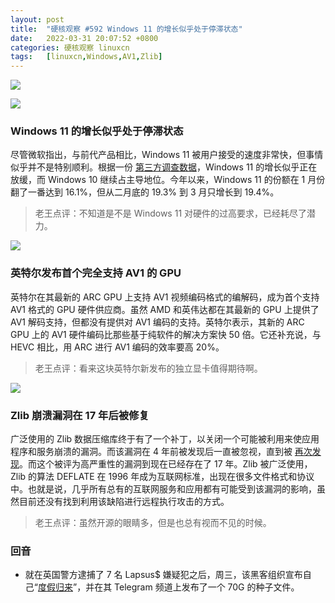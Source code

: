 ```yaml
---
layout: post
title:	"硬核观察 #592 Windows 11 的增长似乎处于停滞状态"
date:	2022-03-31 20:07:52 +0800 
categories:	硬核观察 linuxcn 
tags:	[linuxcn,Windows,AV1,Zlib]
---
```



![](/Asserts/Images//attachment/album/202203/31/200651l76vd0d63il0yyvd.jpg)


![](/Asserts/Images//attachment/album/202203/31/200659qfu0rzpmdndd8pmd.jpg)


### Windows 11 的增长似乎处于停滞状态


尽管微软指出，与前代产品相比，Windows 11 被用户接受的速度非常快，但事情似乎并不是特别顺利。根据一份 [第三方调查数据](https://www.theregister.com/2022/03/31/windows_11_stalls/)，Windows 11 的增长似乎正在放缓，而 Windows 10 继续占主导地位。今年以来，Windows 11 的份额在 1 月份翻了一番达到 16.1%，但从二月底的 19.3% 到 3 月只增长到 19.4%。



> 
> 老王点评：不知道是不是 Windows 11 对硬件的过高要求，已经耗尽了潜力。
> 
> 
> 


![](/Asserts/Images//attachment/album/202203/31/200711q4i0199j99slsx9b.jpg)


### 英特尔发布首个完全支持 AV1 的 GPU


英特尔在其最新的 ARC GPU 上支持 AV1 视频编码格式的编解码，成为首个支持 AV1 格式的 GPU 硬件供应商。虽然 AMD 和英伟达都在其最新的 GPU 上提供了 AV1 解码支持，但都没有提供对 AV1 编码的支持。英特尔表示，其新的 ARC GPU 上的 AV1 硬件编码比那些基于纯软件的解决方案快 50 倍。它还补充说，与 HEVC 相比，用 ARC 进行 AV1 编码的效率要高 20%。



> 
> 老王点评：看来这块英特尔新发布的独立显卡值得期待啊。
> 
> 
> 


![](/Asserts/Images//attachment/album/202203/31/200731il9wisukjffj8uwa.jpg)


### Zlib 崩溃漏洞在 17 年后被修复


广泛使用的 Zlib 数据压缩库终于有了一个补丁，以关闭一个可能被利用来使应用程序和服务崩溃的漏洞。而该漏洞在 4 年前被发现后一直被忽视，直到被 [再次发现](https://www.theregister.com/2022/03/30/zlib_data_bug/)。而这个被评为高严重性的漏洞到现在已经存在了 17 年。Zlib 被广泛使用，Zlib 的算法 DEFLATE 在 1996 年成为互联网标准，出现在很多文件格式和协议中。也就是说，几乎所有总有的互联网服务和应用都有可能受到该漏洞的影响，虽然目前还没有找到利用该缺陷进行远程执行攻击的方式。



> 
> 老王点评：虽然开源的眼睛多，但是也总有视而不见的时候。
> 
> 
> 


### 回音


* 就在英国警方逮捕了 7 名 Lapsus$ 嫌疑犯之后，周三，该黑客组织宣布自己“[度假归来](https://www.theverge.com/2022/3/30/23003194/lapsus-gang-new-hack-apple-facebook-globant)”，并在其 Telegram 频道上发布了一个 70G 的种子文件。
